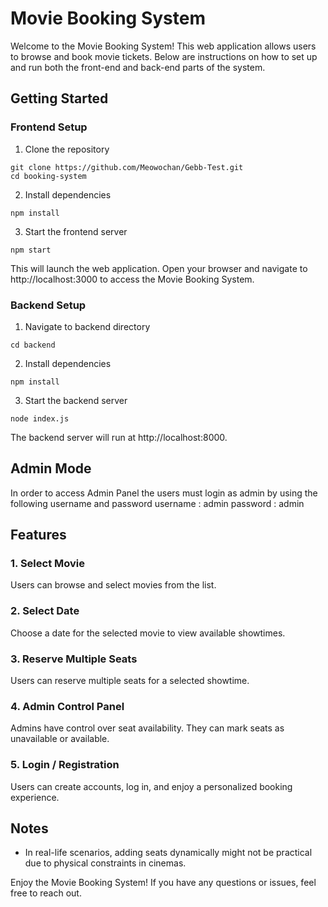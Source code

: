 # Movie Booking System
Welcome to the Movie Booking System! This web application allows users to browse and book movie tickets. Below are instructions on how to set up and run both the front-end and back-end parts of the system.
## Getting Started

### Frontend Setup
1. Clone the repository
```
git clone https://github.com/Meowochan/Gebb-Test.git
cd booking-system
```
2. Install dependencies
```
npm install
```
3. Start the frontend server
```
npm start
```
This will launch the web application. Open your browser and navigate to http://localhost:3000 to access the Movie Booking System.

### Backend Setup
1. Navigate to backend directory
```
cd backend
```
2. Install dependencies
```
npm install
```
3. Start the backend server
```
node index.js
```
The backend server will run at http://localhost:8000.

## Admin Mode
In order to access Admin Panel the users must login as admin by using the following username and password
username : admin
password : admin

## Features
### 1. Select Movie
Users can browse and select movies from the list.
### 2. Select Date
Choose a date for the selected movie to view available showtimes.
### 3. Reserve Multiple Seats
Users can reserve multiple seats for a selected showtime.
### 4. Admin Control Panel
Admins have control over seat availability. They can mark seats as unavailable or available.
### 5. Login / Registration
Users can create accounts, log in, and enjoy a personalized booking experience.

## Notes
- In real-life scenarios, adding seats dynamically might not be practical due to physical constraints in cinemas.

Enjoy the Movie Booking System! If you have any questions or issues, feel free to reach out.
